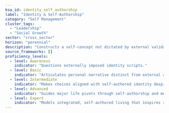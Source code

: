 ```yaml
---
ksa_id: identity_self_authorship
label: "Identity & Self‑Authorship"
category: "Self Management"
cluster_tags:
  - "Leadership"
  - "Social Growth"
sector: "cross_sector"
horizon: "perennial"
description: "Constructs a self‑concept not dictated by external validation."
source_frameworks: []
proficiency_levels:
  - level: Awareness
    indicator: "Questions externally imposed identity scripts."
  - level: Basic
    indicator: "Articulates personal narrative distinct from external approval."
  - level: Intermediate
    indicator: "Makes choices aligned with self‑authored identity despite pressure."
  - level: Advanced
    indicator: "Guides major life pivots through self‑authorship and mentors others."
  - level: Expert
    indicator: "Models integrated, self‑authored living that inspires systemic authenticity."
---
```

